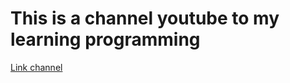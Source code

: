 # This is a channel youtube to my learning programming

[Link channel](https://www.youtube.com/@PedroTechnologies/playlists)
